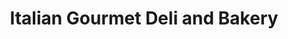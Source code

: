 ---
title: "Italian Gourmet Deli and Bakery"
url: /newington/italian-gourmet-deli-and-bakery/
shop: bakery
---